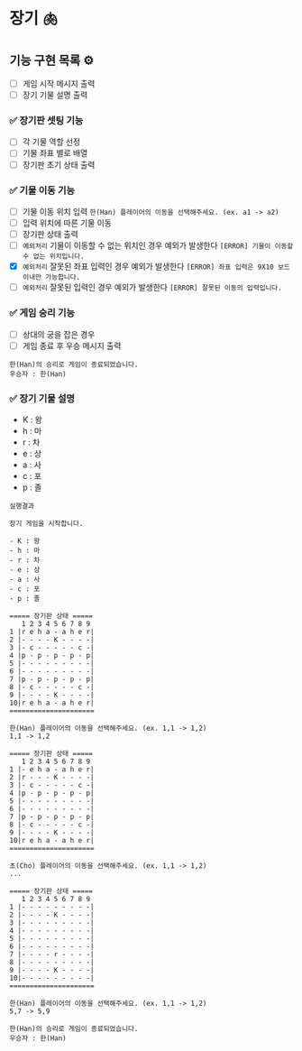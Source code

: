 # 장기 🫁

## 기능 구현 목록 ⚙️

- [ ] 게임 시작 메시지 출력
- [ ] 장기 기물 설명 출력

### ✅ 장기판 셋팅 기능

- [ ] 각 기물 역할 선정
- [ ] 기물 좌표 별로 배열
- [ ] 장기판 초기 상태 출력

### ✅ 기물 이동 기능

- [ ] 기물 이동 위치 입력 `한(Han) 플레이어의 이동을 선택해주세요. (ex. a1 -> a2)`
- [ ] 입력 위치에 따른 기물 이동
- [ ] 장기판 상태 출력
- [ ] `예외처리` 기물이 이동할 수 없는 위치인 경우 예외가 발생한다 `[ERROR] 기물이 이동할 수 없는 위치입니다.`
- [x] `예외처리` 잘못된 좌표 입력인 경우 예외가 발생한다 `[ERROR] 좌표 입력은 9X10 보드 이내만 가능합니다.`
- [ ] `예외처리` 잘못된 입력인 경우 예외가 발생한다 `[ERROR] 잘못된 이동의 입력입니다.`

### ✅ 게임 승리 기능

- [ ] 상대의 궁을 잡은 경우
- [ ] 게임 종료 후 우승 메시지 출력

```
한(Han)의 승리로 게임이 종료되었습니다.
우승자 : 한(Han)
```

### ✅ 장기 기물 설명

- K : 왕
- h : 마
- r : 차
- e : 상
- a : 사
- c : 포
- p : 졸

```
실행결과

장기 게임을 시작합니다.

- K : 왕
- h : 마
- r : 차
- e : 상
- a : 사
- c : 포
- p : 졸

===== 장기판 상태 =====
   1 2 3 4 5 6 7 8 9
1 |r e h a - a h e r|
2 |- - - - K - - - -|
3 |- c - - - - - c -|
4 |p - p - p - p - p|
5 |- - - - - - - - -|
6 |- - - - - - - - -|
7 |p - p - p - p - p|
8 |- c - - - - - c -|
9 |- - - - K - - - -|
10|r e h a - a h e r|
=====================

한(Han) 플레이어의 이동을 선택해주세요. (ex. 1,1 -> 1,2)
1,1 -> 1,2

===== 장기판 상태 =====
   1 2 3 4 5 6 7 8 9
1 |- e h a - a h e r|
2 |r - - - K - - - -|
3 |- c - - - - - c -|
4 |p - p - p - p - p|
5 |- - - - - - - - -|
6 |- - - - - - - - -|
7 |p - p - p - p - p|
8 |- c - - - - - c -|
9 |- - - - K - - - -|
10|r e h a - a h e r|
=====================

초(Cho) 플레이어의 이동을 선택해주세요. (ex. 1,1 -> 1,2)
...

===== 장기판 상태 =====
   1 2 3 4 5 6 7 8 9
1 |- - - - - - - - -|
2 |- - - - K - - - -|
3 |- - - - - - - - -|
4 |- - - - - - - - -|
5 |- - - - - - - - -|
6 |- - - - - - - - -|
7 |- - - - r - - - -|
8 |- - - - - - - - -|
9 |- - - - K - - - -|
10|- - - - - - - - -|
=====================

한(Han) 플레이어의 이동을 선택해주세요. (ex. 1,1 -> 1,2)
5,7 -> 5,9

한(Han)의 승리로 게임이 종료되었습니다.
우승자 : 한(Han)
```
